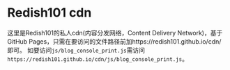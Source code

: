 # Redish101 cdn
这里是Redish101的私人cdn(内容分发网络，Content Delivery Network)，基于GitHub Pages，只需在要访问的文件路径前加https://redish101.github.io/cdn/即可。 
如要访问`js/blog_console_print.js`需访问`https://redish101.github.io/cdn/js/blog_console_print.js`。 
